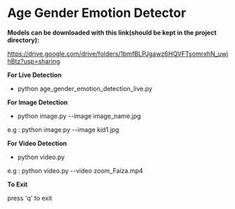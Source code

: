 # Age Gender Emotion Detector

**Models can be downloaded with this link(should be kept in the project directory):**

https://drive.google.com/drive/folders/1bmfBLPJgawz6HQVFTsomrxhN_uwjhBtz?usp=sharing


**For Live Detection**

- python age_gender_emotion_detection_live.py

**For Image Detection**

- python image.py --image image_name.jpg

e.g : python image.py --image kid1.jpg

**For Video Detection**

- python video.py

e.g : python video.py --video zoom_Faiza.mp4


**To Exit**

press 'q' to exit
